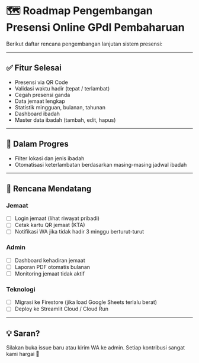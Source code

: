 
# 🗺️ Roadmap Pengembangan Presensi Online GPdI Pembaharuan

Berikut daftar rencana pengembangan lanjutan sistem presensi:

---

## ✅ Fitur Selesai

- Presensi via QR Code
- Validasi waktu hadir (tepat / terlambat)
- Cegah presensi ganda
- Data jemaat lengkap
- Statistik mingguan, bulanan, tahunan
- Dashboard ibadah
- Master data ibadah (tambah, edit, hapus)

---

## 🧩 Dalam Progres

- Filter lokasi dan jenis ibadah
- Otomatisasi keterlambatan berdasarkan masing-masing jadwal ibadah

---

## 📌 Rencana Mendatang

### Jemaat
- [ ] Login jemaat (lihat riwayat pribadi)
- [ ] Cetak kartu QR jemaat (KTA)
- [ ] Notifikasi WA jika tidak hadir 3 minggu berturut-turut

### Admin
- [ ] Dashboard kehadiran jemaat
- [ ] Laporan PDF otomatis bulanan
- [ ] Monitoring jemaat tidak aktif

### Teknologi
- [ ] Migrasi ke Firestore (jika load Google Sheets terlalu berat)
- [ ] Deploy ke Streamlit Cloud / Cloud Run

---

## 💡 Saran?

Silakan buka issue baru atau kirim WA ke admin. Setiap kontribusi sangat kami hargai 🙏
